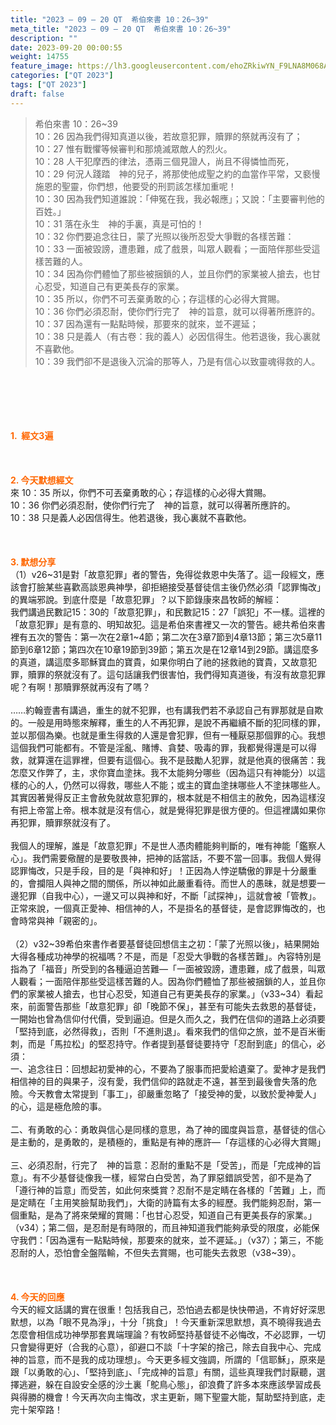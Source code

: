 ```yaml
---
title: "2023 – 09 – 20 QT  希伯來書 10：26~39"
meta_title: "2023 – 09 – 20 QT  希伯來書 10：26~39"
description: ""
date: 2023-09-20 00:00:55
weight: 14755
feature_image: https://lh3.googleusercontent.com/ehoZRkiwYN_F9LNA8M068AYxt73EavCZno-PD1cJRuf5BbSkQVUWr3gNEbt5kSs28Pb_Elg17kSrtf9ybWvojWoMV6I4tPM3vGRGDq6GkKkPdL2Gut4QAIw4-uykKUAtNiKgQKntvsU=w800
categories: ["QT 2023"]
tags: ["QT 2023"]
draft: false
---
```


<blockquote>希伯來書 10：26~39<br />
10：26 因為我們得知真道以後，若故意犯罪，贖罪的祭就再沒有了；<br />
10：27 惟有戰懼等候審判和那燒滅眾敵人的烈火。<br />
10：28 人干犯摩西的律法，憑兩三個見證人，尚且不得憐恤而死，<br />
10：29 何況人踐踏　神的兒子，將那使他成聖之約的血當作平常，又褻慢施恩的聖靈，你們想，他要受的刑罰該怎樣加重呢！<br />
10：30 因為我們知道誰說：「伸冤在我，我必報應」；又說：「主要審判他的百姓。」<br />
10：31 落在永生　神的手裏，真是可怕的！<br />
10：32 你們要追念往日，蒙了光照以後所忍受大爭戰的各樣苦難：<br />
10：33 一面被毀謗，遭患難，成了戲景，叫眾人觀看；一面陪伴那些受這樣苦難的人。<br />
10：34 因為你們體恤了那些被捆鎖的人，並且你們的家業被人搶去，也甘心忍受，知道自己有更美長存的家業。<br />
10：35 所以，你們不可丟棄勇敢的心；存這樣的心必得大賞賜。<br />
10：36 你們必須忍耐，使你們行完了　神的旨意，就可以得著所應許的。<br />
10：37 因為還有一點點時候，那要來的就來，並不遲延；<br />
10：38 只是義人（有古卷：我的義人）必因信得生。他若退後，我心裏就不喜歡他。<br />
10：39 我們卻不是退後入沉淪的那等人，乃是有信心以致靈魂得救的人。</blockquote><br />
&nbsp;<br />
<br />
&nbsp;<br />
<br />
<span style="color: #ff6600;"><strong>1.  經文3遍</strong></span><br />
<br />
&nbsp;<br />
<br />
<span style="color: #ff6600;"><strong>2. 今天默想經文<br />
</strong></span>來 10：35 所以，你們不可丟棄勇敢的心；存這樣的心必得大賞賜。<br />
10：36 你們必須忍耐，使你們行完了　神的旨意，就可以得著所應許的。<br />
10：38 只是義人必因信得生。他若退後，我心裏就不喜歡他。<br />
<br />
&nbsp;<br />
<br />
<strong><span style="color: #ff6600;">3. 默想分享<br />
</span></strong>（1）v26~31是對「故意犯罪」者的警告，免得從救恩中失落了。這一段經文，應該會打臉某些喜歡高談恩典神學，卻拒絕接受基督徒信主後仍然必須「認罪悔改」的異端邪說。到底什麼是「故意犯罪」？以下節錄康來昌牧師的解經：<br />
我們講過民數記15：30的「故意犯罪」，和民數記15：27「誤犯」不一樣。這裡的「故意犯罪」是有意的、明知故犯。這是希伯來書裡又一次的警告。總共希伯來書裡有五次的警告：第一次在2章1~4節；第二次在3章7節到4章13節；第三次5章11節到6章12節；第四次在10章19節到39節；第五次是在12章14到29節。講這麼多的真道，講這麼多耶穌寶血的寶貴，如果你明白了祂的拯救祂的寶貴，又故意犯罪，贖罪的祭就沒有了。這句話讓我們很害怕，我們得知真道後，有沒有故意犯罪呢？有啊！那贖罪祭就再沒有了嗎？<br />
<br />
……約翰壹書有講過，重生的就不犯罪，也有講我們若不承認自己有罪那就是自欺的。一般是用時態來解釋，重生的人不再犯罪，是說不再繼續不斷的犯同樣的罪，並以那個為樂。也就是重生得救的人還是會犯罪，但有一種厭惡那個罪的心。我想這個我們可能都有。不管是淫亂、賭博、貪婪、吸毒的罪，我都覺得還是可以得救，就算還在這罪裡，但要有這個心。我不是鼓勵人犯罪，就是他真的很痛苦：我怎麼又作弊了，主，求你寶血塗抹。我不太能夠分哪些（因為這只有神能分）以這樣的心的人，仍然可以得救，哪些人不能；或主的寶血塗抹哪些人不塗抹哪些人。其實因著覺得反正主會赦免就故意犯罪的，根本就是不相信主的赦免，因為這樣沒有把上帝當上帝。根本就是沒有信心，就是覺得犯罪是很方便的。但這裡講如果你再犯罪，贖罪祭就沒有了。<br />
<br />
我個人的理解，誰是「故意犯罪」不是世人憑肉體能夠判斷的，唯有神能「鑑察人心」。我們需要儆醒的是要敬畏神，把神的話當話，不要不當一回事。我個人覺得認罪悔改，只是手段，目的是「與神和好」！正因為人悖逆驕傲的罪是十分嚴重的，會攔阻人與神之間的關係，所以神如此嚴重看待。而世人的愚昧，就是想要一邊犯罪（自我中心），一邊又可以與神和好，不斷「試探神」，這就會被「管教」。正常來說，一個真正愛神、相信神的人，不是掛名的基督徒，是會認罪悔改的，也會時常與神「親密的」。<br />
<br />
（2）v32~39希伯來書作者要基督徒回想信主之初：「蒙了光照以後」，結果開始大得各種成功神學的祝福嗎？不是，而是「忍受大爭戰的各樣苦難」。內容特別是指為了「福音」所受到的各種逼迫苦難—「一面被毀謗，遭患難，成了戲景，叫眾人觀看；一面陪伴那些受這樣苦難的人。因為你們體恤了那些被捆鎖的人，並且你們的家業被人搶去，也甘心忍受，知道自己有更美長存的家業。」（v33~34）看起來，前面警告那些「故意犯罪」卻「晚節不保」，甚至有可能失去救恩的基督徒，一開始也曾為信仰付代價，受到逼迫。但是久而久之，我們在信仰的道路上必須要「堅持到底，必然得救」，否則「不進則退」。看來我們的信仰之旅，並不是百米衝刺，而是「馬拉松」的堅忍持守。作者提到基督徒要持守「忍耐到底」的信心，必須：<br />
一、追念往日：回想起初愛神的心，不要為了服事而把愛給遺棄了。愛神才是我們相信神的目的與果子，沒有愛，我們信仰的路就走不遠，甚至到最後會失落的危險。今天教會太常提到「事工」，卻嚴重忽略了「接受神的愛，以致於愛神愛人」的心，這是極危險的事。<br />
<br />
二、有勇敢的心：勇敢與信心是同樣的意思，為了神的國度與旨意，基督徒的信心是主動的，是勇敢的，是積極的，重點是有神的應許—「存這樣的心必得大賞賜」<br />
<br />
三、必須忍耐，行完了　神的旨意：忍耐的重點不是「受苦」，而是「完成神的旨意」。有不少基督徒像我一樣，經常白白受苦，為了罪惡錯誤受苦，卻不是為了「遵行神的旨意」而受苦，如此何來獎賞？忍耐不是定睛在各樣的「苦難」上，而是定睛在「主用笑臉幫助我們」，大衛的詩篇有太多的經歷。我們能夠忍耐，第一個重點，是為了將來榮耀的賞賜：「也甘心忍受，知道自己有更美長存的家業。」（v34）；第二個，是忍耐是有時限的，而且神知道我們能夠承受的限度，必能保守我們：「因為還有一點點時候，那要來的就來，並不遲延。」（v37）；第三，不能忍耐的人，恐怕會全盤階輸，不但失去賞賜，也可能失去救恩（v38~39）。<br />
<br />
&nbsp;<br />
<br />
<strong style="font-size: inherit;"><span style="color: #ff6600;">4. 今天的回應<br />
</span></strong>今天的經文話講的實在很重！包括我自己，恐怕過去都是快快帶過，不肯好好深思默想，以為「眼不見為淨」，十分「挑食」！今天重新深思默想，真不曉得我過去怎麼會相信成功神學那套異端理論？有牧師堅持基督徒不必悔改，不必認罪，一切只會變得更好（合我的心意），卻避口不談「十字架的捨己，除去自我中心、完成神的旨意，而不是我的成功理想」。今天更多經文強調，所謂的「信耶穌」，原來是跟「以勇敢的心」、「堅持到底」、「完成神的旨意」有關，這些真理我們討厭聽，選擇逃避，躲在自設安全感的沙土裏「鴕鳥心態」，卻浪費了許多本來應該學習成長與得勝的機會！今天再次向主悔改，求主更新，賜下聖靈大能，幫助堅持到底，走完十架窄路！<br />
<br />
<audio style="display: none;" controls="controls"></audio><br />
<br />
<audio style="display: none;" controls="controls"></audio><br />
<br />
<audio style="display: none;" controls="controls"></audio><br />
<br />
<audio style="display: none;" controls="controls"></audio><br />
<br />
<audio style="display: none;" controls="controls"></audio>
        